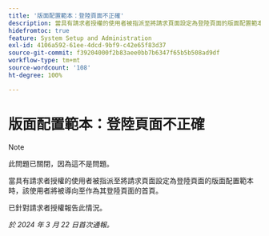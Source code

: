 ```yaml
---
title: '版面配置範本：登陸頁面不正確'
description: 當具有請求者授權的使用者被指派至將請求頁面設定為登陸頁面的版面配置範本時，該使用者將被導向至作為其登陸頁面的首頁。
hidefromtoc: true
feature: System Setup and Administration
exl-id: 4106a592-61ee-4dcd-9bf9-c42e65f83d37
source-git-commit: f39204000f2b83aee0bb7b6347f65b5b508ad9df
workflow-type: tm+mt
source-wordcount: '108'
ht-degree: 100%

---
```


# 版面配置範本：登陸頁面不正確

>[!NOTE]
>
>此問題已關閉，因為這不是問題。

當具有請求者授權的使用者被指派至將請求頁面設定為登陸頁面的版面配置範本時，該使用者將被導向至作為其登陸頁面的首頁。

已針對請求者授權報告此情況。

_於 2024 年 3 月 22 日首次通報。_
